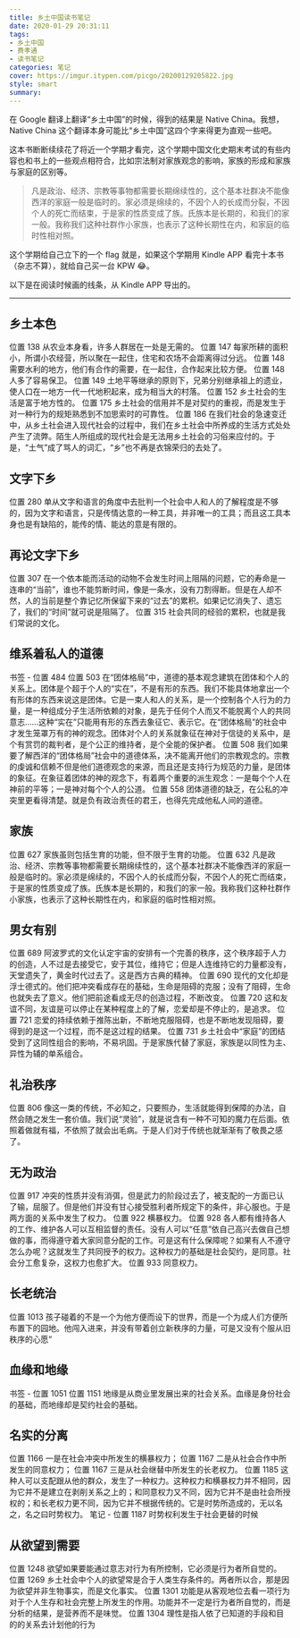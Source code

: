 ```yaml
---
title: 乡土中国读书笔记
date: 2020-01-29 20:31:11
tags:
- 乡土中国
- 费孝通
- 读书笔记
categories: 笔记
cover: https://imgur.itypen.com/picgo/20200129205822.jpg
style: smart
summary:
---
```


在 Google 翻译上翻译“乡土中国”的时候，得到的结果是 Native China。我想，Native China 这个翻译本身可能比“乡土中国”这四个字来得更为直观一些吧。

这本书断断续续花了将近一个学期才看完，这个学期中国文化史期末考试的有些内容也和书上的一些观点相符合，比如宗法制对家族观念的影响，家族的形成和家族与家庭的区别等。

> 凡是政治、经济、宗教等事物都需要长期绵续性的，这个基本社群决不能像西洋的家庭一般是临时的。家必须是绵续的，不因个人的长成而分裂，不因个人的死亡而结束，于是家的性质变成了族。氏族本是长期的，和我们的家一般。我称我们这种社群作小家族，也表示了这种长期性在内，和家庭的临时性相对照。

这个学期给自己立下的一个 flag 就是，如果这个学期用 Kindle APP 看完十本书（杂志不算），就给自己买一台 KPW 😂。

以下是在阅读时候画的线条，从 Kindle APP 导出的。

---

## 乡土本色

位置 138
从农业本身看，许多人群居在一处是无需的。
位置 147
每家所耕的面积小，所谓小农经营，所以聚在一起住，住宅和农场不会距离得过分远。
位置 148
需要水利的地方，他们有合作的需要，在一起住，合作起来比较方便。
位置 148
人多了容易保卫。
位置 149
土地平等继承的原则下，兄弟分别继承祖上的遗业，使人口在一地方一代一代地积起来，成为相当大的村落。
位置 152
乡土社会的生活是富于地方性的。
位置 175
乡土社会的信用并不是对契约的重视，而是发生于对一种行为的规矩熟悉到不加思索时的可靠性。
位置 186
在我们社会的急速变迁中，从乡土社会进入现代社会的过程中，我们在乡土社会中所养成的生活方式处处产生了流弊。陌生人所组成的现代社会是无法用乡土社会的习俗来应付的。于是，“土气”成了骂人的词汇，“乡”也不再是衣锦荣归的去处了。

## 文字下乡

位置 280
单从文字和语言的角度中去批判一个社会中人和人的了解程度是不够的，因为文字和语言，只是传情达意的一种工具，并非唯一的工具；而且这工具本身也是有缺陷的，能传的情、能达的意是有限的。

## 再论文字下乡

位置 307
在一个依本能而活动的动物不会发生时间上阻隔的问题，它的寿命是一连串的“当前”，谁也不能剪断时间，像是一条水，没有刀割得断。但是在人却不然，人的当前是整个靠记忆所保留下来的“过去”的累积。如果记忆消失了、遗忘了，我们的“时间”就可说是阻隔了。
位置 315
社会共同的经验的累积，也就是我们常说的文化。

## 维系着私人的道德

书签 - 位置 484
位置 503
在“团体格局”中，道德的基本观念建筑在团体和个人的关系上。团体是个超于个人的“实在”，不是有形的东西。我们不能具体地拿出一个有形体的东西来说这是团体。它是一束人和人的关系，是一个控制各个人行为的力量，是一种组成分子生活所依赖的对象，是先于任何个人而又不能脱离个人的共同意志……这种“实在”只能用有形的东西去象征它、表示它。在“团体格局”的社会中才发生笼罩万有的神的观念。团体对个人的关系就象征在神对于信徒的关系中，是个有赏罚的裁判者，是个公正的维持者，是个全能的保护者。
位置 508
我们如果要了解西洋的“团体格局”社会中的道德体系，决不能离开他们的宗教观念的。宗教的虔诚和信赖不但是他们道德观念的来源，而且还是支持行为规范的力量，是团体的象征。在象征着团体的神的观念下，有着两个重要的派生观念：一是每个个人在神前的平等；一是神对每个个人的公道。
位置 558
团体道德的缺乏，在公私的冲突里更看得清楚。就是负有政治责任的君王，也得先完成他私人间的道德。

## 家族

位置 627
家族虽则包括生育的功能，但不限于生育的功能。
位置 632
凡是政治、经济、宗教等事物都需要长期绵续性的，这个基本社群决不能像西洋的家庭一般是临时的。家必须是绵续的，不因个人的长成而分裂，不因个人的死亡而结束，于是家的性质变成了族。氏族本是长期的，和我们的家一般。我称我们这种社群作小家族，也表示了这种长期性在内，和家庭的临时性相对照。

## 男女有别

位置 689
阿波罗式的文化认定宇宙的安排有一个完善的秩序，这个秩序超于人力的创造，人不过是去接受它，安于其位，维持它；但是人连维持它的力量都没有，天堂遗失了，黄金时代过去了。这是西方古典的精神。
位置 690
现代的文化却是浮士德式的。他们把冲突看成存在的基础，生命是阻碍的克服；没有了阻碍，生命也就失去了意义。他们把前途看成无尽的创造过程，不断改变。
位置 720
这和友谊不同，友谊是可以停止在某种程度上的了解，恋爱却是不停止的，是追求。
位置 721
恋爱的持续依赖于推陈出新，不断地克服阻碍，也是不断地发现阻碍，要得到的是这一个过程，而不是这过程的结果。
位置 731
乡土社会中“家庭”的团结受到了这同性组合的影响，不易巩固。于是家族代替了家庭，家族是以同性为主、异性为辅的单系组合。

## 礼治秩序

位置 806
像这一类的传统，不必知之，只要照办，生活就能得到保障的办法，自然会随之发生一套价值。我们说“灵验”，就是说含有一种不可知的魔力在后面。依照着做就有福，不依照了就会出毛病。于是人们对于传统也就渐渐有了敬畏之感了。

## 无为政治

位置 917
冲突的性质并没有消弭，但是武力的阶段过去了，被支配的一方面已认了输，屈服了。但是他们并没有甘心接受胜利者所规定下的条件，非心服也。于是两方面的关系中发生了权力。
位置 922
横暴权力。
位置 928
各人都有维持各人的工作、维护各人可以互相监督的责任。没有人可以“任意”依自己高兴去做自己想做的事，而得遵守着大家同意分配的工作。可是这有什么保障呢？如果有人不遵守怎么办呢？这就发生了共同授予的权力。这种权力的基础是社会契约，是同意。社会分工愈复杂，这权力也愈扩大。
位置 933
同意权力。

## 长老统治

位置 1013
孩子碰着的不是一个为他方便而设下的世界，而是一个为成人们方便所布置下的园地。他闯入进来，并没有带着创立新秩序的力量，可是又没有个服从旧秩序的心愿”

## 血缘和地缘

书签 - 位置 1051
位置 1151
地缘是从商业里发展出来的社会关系。血缘是身份社会的基础，而地缘却是契约社会的基础。

## 名实的分离

位置 1166
一是在社会冲突中所发生的横暴权力；
位置 1167
二是从社会合作中所发生的同意权力；
位置 1167
三是从社会继替中所发生的长老权力。
位置 1185
这种人可以支配跟从他的群众，发生了一种权力。这种权力和横暴权力并不相同，因为它并不是建立在剥削关系之上的；和同意权力又不同，因为它并不是由社会所授权的；和长老权力更不同，因为它并不根据传统的。它是时势所造成的，无以名之，名之曰时势权力。
笔记 - 位置 1187
时势权利发生于社会更替的时候

## 从欲望到需要

位置 1248
欲望如果要能通过意志对行为有所控制，它必须是行为者所自觉的。
位置 1269
乡土社会中个人的欲望常是合于人类生存条件的。两者所以合，那是因为欲望并非生物事实，而是文化事实。
位置 1301
功能是从客观地位去看一项行为对于个人生存和社会完整上所发生的作用。功能并不一定是行为者所自觉的，而是分析的结果，是营养而不是味觉。
位置 1304
理性是指人依了已知道的手段和目的的关系去计划他的行为
